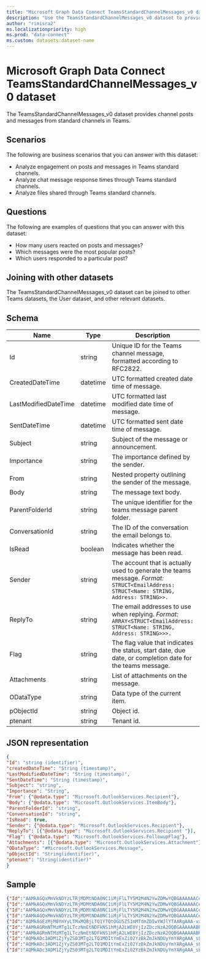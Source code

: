 ```yaml
---
title: "Microsoft Graph Data Connect TeamsStandardChannelMessages_v0 dataset"
description: "Use the TeamsStandardChannelMessages_v0 dataset to provide channel posts and messages from standard channels in Teams."
author: "rimisra2"
ms.localizationpriority: high
ms.prod: "data-connect"
ms.custom: datasets:dataset-name
---
```


# Microsoft Graph Data Connect TeamsStandardChannelMessages_v0 dataset

The TeamsStandardChannelMessages_v0 dataset provides channel posts and messages from standard channels in Teams.

## Scenarios

The following are business scenarios that you can answer with this dataset:

- Analyze engagement on posts and messages in Teams standard channels.
- Analyze chat message response times through Teams standard channels.
- Analyze files shared through Teams standard channels.

## Questions

The following are examples of questions that you can answer with this dataset:

- How many users reacted on posts and messages?
- Which messages were the most popular posts?
- Which users responded to a particular post?

## Joining with other datasets

The TeamsStandardChannelMessages_v0 dataset can be joined to other Teams datasets, the User dataset, and other relevant datasets.

## Schema

| Name  | Type  |  Description  |  FilterOptions  |  IsDateFilter  | 
| ----------- | ----------- | ----------- | ----------- | ----------- |
| Id |	string | Unique ID for the Teams channel message, formatted according to RFC2822. |	No |	None |
| CreatedDateTime |	datetime	| UTC formatted created date time of message. |	Yes |	Date |
| LastModifiedDateTime | datetime |	UTC formatted last modified date time of message. |	Yes | Date |
| SentDateTime |	datetime |	UTC formatted sent date time of message. | Yes | Date |
| Subject | string |	Subject of the message or announcement.	| No	| None |
| Importance |	string |	The importance defined by the sender. |	No |	None |
| From	| string |	Nested property outlining the sender of the message. |	No |	None |
| Body |	string |	The message text body. |	No |	None |
| ParentFolderId |	string |	The unique identifier for the teams message parent folder. |	No |	None |
| ConversationId |	string |	The ID of the conversation the email belongs to. |	No |	None |
| IsRead |	boolean |	Indicates whether the message has been read. |	No	| None |
| Sender	| string |	The account that is actually used to generate the teams message. *Format:* `STRUCT<EmailAddress: STRUCT<Name: STRING, Address: STRING>>.` |	No |	None |
| ReplyTo	| string |	The email addresses to use when replying. *Format:* `ARRAY<STRUCT<EmailAddress: STRUCT<Name: STRING, Address: STRING>>>.`  |	No |	None |
| Flag | string | The flag value that indicates the status, start date, due date, or completion date for the teams message. |	No | None |
| Attachments |	string |	List of attachments on the message. |	No |	None |
| ODataType |	string |	Data type of the current item. |	No |	None |
| pObjectId |	string |	Object id. |	No |	None |
| ptenant |	string |	Tenant id. |	No	 | None |

## JSON representation

```json
{
"Id": "string (identifier)",
"createdDateTime": "String (timestamp)",
"LastModifiedDateTime": "String (timestamp)",
"SentDateTime": "String (timestamp)",
"Subject": "string",
"Importance": "String",
"From": {"@odata.type": "Microsoft.OutlookServices.Recipient"},
"Body": {"@odata.type": "Microsoft.OutlookServices.ItemBody"},
"ParentFolderId": "string",
"ConversationId": "string",
"IsRead": true,
"Sender": {"@odata.type": "Microsoft.OutlookServices.Recipient"},
"ReplyTo": [{"@odata.type": "Microsoft.OutlookServices.Recipient "}],
"Flag": {"@odata.type": "Microsoft.OutlookServices.FollowupFlag"},
"Attachments": [{"@odata.type": "Microsoft.OutlookServices.Attachment"}],
"ODataType": "#Microsoft.OutlookServices.Message",
"pObjectId": "String(identifier)",
"ptenant": "String(identifier)"
}
```

## Sample 


```json
{"Id":"AAMkAGQxMmVkNDYzLTRjMDMtNDA0NC1iMjFlLTY5M2M4N2YwZDMwYQBGAAAAAACejmzcrQ87T49gTcqNR-sbBwC6DHd_ZfCmSaMZ4xI8LKurAAAAAAEnAAC6DHd_ZfCmSaMZ4xI8LKurAACyuGM0AAA=","CreatedDateTime":"2021-12-08T23:10:09Z","LastModifiedDateTime":"2021-12-08T23:10:12Z","SentDateTime":"2021-12-08T23:10:08Z","Subject":”Hello World”,"Importance":"Normal","ParentFolderId":"AAMkAGQxMmVkNDYzLTRjMDMtNDA0NC1iMjFlLTY5M2M4N2YwZDMwYQAuAAAAAACejmzcrQ87T49gTcqNR-sbAQC6DHd_ZfCmSaMZ4xI8LKurAAAAAAEnAAA=","ConversationId":"AAQkAGQxMmVkNDYzLTRjMDMtNDA0NC1iMjFlLTY5M2M4N2YwZDMwYQAQALylBcNpxHMOUKdBWwkBc7w=","IsRead":false,"Body":{"ContentType":"Microsoft.OutlookServices.BodyType'HTML'","Content":"<html><head>\r\n<meta http-equiv=\"Content-Type\" content=\"text/html; charset=utf-8\"></head><body>Testing conversation in channel 1 </body></html>"},"Sender":{"EmailAddress":{"Name":"FirstName LastName","Address":"contosouser21@contosotest21.onmicrosoft.com"}},"From":{"EmailAddress":{"Name":"FirstName LastName","Address":"contosouser21@contosotest21.onmicrosoft.com"}},"ReplyTo":”[{ "EmailAddress": { "Name": "John Doe", "Address": "johnd@contoso.com" } }]“,"Flag":{"FlagStatus":"Microsoft.OutlookServices.FollowupFlagStatus'NotFlagged'"},"Attachments":” [{"Id": "AAMkADFiNTAUhhYuYi0=","Name": "How to retrieve item attachment using Outlook REST API","ContentType": "application/octet-stream","Size": 71094,"IsInline": false,"LastModifiedDateTime": "2015-09-24T05:57:59Z","SourceUrl": "https://microsoft-my.sharepoint-df.com/personal/user_testtenant_com/Documents/MicrosoftTeamsChatFiles/sample.txt","ProviderType": "OneDriveBusiness","ThumbnailUrl": null,"PreviewUrl": null,"Permission": "Other","IsFolder": false}] ”,"ODataType":"#Microsoft.OutlookServices.Message","pObjectId":"943ecd15-a954-40a7-9d00-3224d21dc470","ptenant":"8e56195d-f07c-44f0-8108-40e4352e3e74"}
{"Id":"AAMkAGQxMmVkNDYzLTRjMDMtNDA0NC1iMjFlLTY5M2M4N2YwZDMwYQBGAAAAAACejmzcrQ87T49gTcqNR-sbBwC6DHd_ZfCmSaMZ4xI8LKurAAAAAAEnAAC6DHd_ZfCmSaMZ4xI8LKurAACyuGM1AAA=","CreatedDateTime":"2021-12-08T23:10:15Z","LastModifiedDateTime":"2021-12-08T23:10:18Z","SentDateTime":"2021-12-08T23:10:13Z","Subject":null,"Importance":"Normal","ParentFolderId":"AAMkAGQxMmVkNDYzLTRjMDMtNDA0NC1iMjFlLTY5M2M4N2YwZDMwYQAuAAAAAACejmzcrQ87T49gTcqNR-sbAQC6DHd_ZfCmSaMZ4xI8LKurAAAAAAEnAAA=","ConversationId":"AAQkAGQxMmVkNDYzLTRjMDMtNDA0NC1iMjFlLTY5M2M4N2YwZDMwYQAQACMj_QPqgbEjpguMacnIAek=","IsRead":false,"Body":{"ContentType":"Microsoft.OutlookServices.BodyType'HTML'","Content":"<html><head>\r\n<meta http-equiv=\"Content-Type\" content=\"text/html; charset=utf-8\"></head><body>hello world! </body></html>"},"Sender":{"EmailAddress":{"Name":"FirstName LastName","Address":"contosouser21@contosotest21.onmicrosoft.com"}},"From":{"EmailAddress":{"Name":"FirstName LastName","Address":"contosouser21@contosotest21.onmicrosoft.com"}},"ReplyTo":[],"Flag":{"FlagStatus":"Microsoft.OutlookServices.FollowupFlagStatus'NotFlagged'"},"Attachments":[],"ODataType":"#Microsoft.OutlookServices.Message","pObjectId":"943ecd15-a954-40a7-9d00-3224d21dc470","ptenant":"8e56195d-f07c-44f0-8108-40e4352e3e74"}
{"Id":"AAMkAGQxMmVkNDYzLTRjMDMtNDA0NC1iMjFlLTY5M2M4N2YwZDMwYQBGAAAAAACejmzcrQ87T49gTcqNR-sbBwC6DHd_ZfCmSaMZ4xI8LKurAAAAAAEnAAC6DHd_ZfCmSaMZ4xI8LKurAACyuGM2AAA=","CreatedDateTime":"2021-12-08T23:10:24Z","LastModifiedDateTime":"2021-12-08T23:10:26Z","SentDateTime":"2021-12-08T23:10:23Z","Subject":null,"Importance":"Normal","ParentFolderId":"AAMkAGQxMmVkNDYzLTRjMDMtNDA0NC1iMjFlLTY5M2M4N2YwZDMwYQAuAAAAAACejmzcrQ87T49gTcqNR-sbAQC6DHd_ZfCmSaMZ4xI8LKurAAAAAAEnAAA=","ConversationId":"AAQkAGQxMmVkNDYzLTRjMDMtNDA0NC1iMjFlLTY5M2M4N2YwZDMwYQAQALylBcNpxHMOUKdBWwkBc7w=","IsRead":false,"Body":{"ContentType":"Microsoft.OutlookServices.BodyType'HTML'","Content":"<html><head>\r\n<meta http-equiv=\"Content-Type\" content=\"text/html; charset=utf-8\"></head><body>reply! </body></html>"},"Sender":{"EmailAddress":{"Name":"FirstName LastName","Address":"contosouser21@contosotest21.onmicrosoft.com"}},"From":{"EmailAddress":{"Name":"FirstName LastName","Address":"contosouser21@contosotest21.onmicrosoft.com"}},"ReplyTo":[],"Flag":{"FlagStatus":"Microsoft.OutlookServices.FollowupFlagStatus'NotFlagged'"},"Attachments":[],"ODataType":"#Microsoft.OutlookServices.Message","pObjectId":"943ecd15-a954-40a7-9d00-3224d21dc470","ptenant":"8e56195d-f07c-44f0-8108-40e4352e3e74"}
{"Id":"AAMkAGQxMmVkNDYzLTRjMDMtNDA0NC1iMjFlLTY5M2M4N2YwZDMwYQBGAAAAAACejmzcrQ87T49gTcqNR-sbBwC6DHd_ZfCmSaMZ4xI8LKurAAAAAAEnAAC6DHd_ZfCmSaMZ4xI8LKurAADKat9hAAA=","CreatedDateTime":"2022-01-13T22:42:17Z","LastModifiedDateTime":"2022-01-13T22:42:19Z","SentDateTime":"2022-01-13T22:42:16Z","Subject":null,"Importance":"Normal","ParentFolderId":"AAMkAGQxMmVkNDYzLTRjMDMtNDA0NC1iMjFlLTY5M2M4N2YwZDMwYQAuAAAAAACejmzcrQ87T49gTcqNR-sbAQC6DHd_ZfCmSaMZ4xI8LKurAAAAAAEnAAA=","ConversationId":"AAQkAGQxMmVkNDYzLTRjMDMtNDA0NC1iMjFlLTY5M2M4N2YwZDMwYQAQAGQ31J4B01UWurfrE6DK9XQ=","IsRead":false,"Body":{"ContentType":"Microsoft.OutlookServices.BodyType'HTML'","Content":"<html><head>\r\n<meta http-equiv=\"Content-Type\" content=\"text/html; charset=utf-8\"></head><body>Channel 4 public start the message now! </body></html>"},"Sender":{"EmailAddress":{"Name":"FirstName LastName","Address":"contosouser21@contosotest21.onmicrosoft.com"}},"From":{"EmailAddress":{"Name":"FirstName LastName","Address":"contosouser21@contosotest21.onmicrosoft.com"}},"ReplyTo":[],"Flag":{"FlagStatus":"Microsoft.OutlookServices.FollowupFlagStatus'NotFlagged'"},"Attachments":[],"ODataType":"#Microsoft.OutlookServices.Message","pObjectId":"943ecd15-a954-40a7-9d00-3224d21dc470","ptenant":"8e56195d-f07c-44f0-8108-40e4352e3e74"}
{"Id":"AQMkAGEzMjM0YmYyLTMxMQBjLTQ1YTQtOGU5ZS1mMTdmZDIwYWJlYTAARgAAA-vx_xQGnB5KgPCxGVeJKmQHAJ5OBo751eFEnUe1L9aVEAAAAwEhAAAAnk4GjvnV4USdR7Uv1pUQAAADKoMAAAA=","CreatedDateTime":"2022-01-13T22:48:24Z","LastModifiedDateTime":"2022-01-13T22:48:26Z","SentDateTime":"2022-01-13T22:48:23Z","Subject":null,"Importance":"Normal","ParentFolderId":"AQMkAGEzMjM0YmYyLTMxMQBjLTQ1YTQtOGU5ZS1mMTdmZDIwYWJlYTAALgAAA-vx_xQGnB5KgPCxGVeJKmQBAJ5OBo751eFEnUe1L9aVEAAAAwEhAAAA","ConversationId":"AAQkAGEzMjM0YmYyLTMxMWMtNDVhNC04ZTllLWYxN2ZkMjBhYmVhMAAQAEvWkXZjV9fThAZnRV2_Wd4=","IsRead":false,"Body":{"ContentType":"Microsoft.OutlookServices.BodyType'HTML'","Content":"<html><head>\r\n<meta http-equiv=\"Content-Type\" content=\"text/html; charset=utf-8\"></head><body>general conversation of a channel in a private team </body></html>"},"Sender":{"EmailAddress":{"Name":"FirstName LastName","Address":"contosouser21@contosotest21.onmicrosoft.com"}},"From":{"EmailAddress":{"Name":"FirstName LastName","Address":"contosouser21@contosotest21.onmicrosoft.com"}},"ReplyTo":[],"Flag":{"FlagStatus":"Microsoft.OutlookServices.FollowupFlagStatus'NotFlagged'"},"Attachments":[],"ODataType":"#Microsoft.OutlookServices.Message","pObjectId":"28e5fb39-67da-4bcb-9bea-5c69d3a94ddd","ptenant":"8e56195d-f07c-44f0-8108-40e4352e3e74"}
{"Id":"AAMkAGRmNTMzMTg1LTczNmEtNDFkNS1hMjA2LWE0YjIzZDczNzA2OQBGAAAAAABRqNiCpEkjRq8n6de59U3_BwC1fHqitty9SYfBHWf3kCcIAAAAAAFfAAC1fHqitty9SYfBHWf3kCcIAAH0sXUeAAA=","CreatedDateTime":"2022-01-13T22:41:51Z","LastModifiedDateTime":"2022-01-13T22:41:54Z","SentDateTime":"2022-01-13T22:41:51Z","Subject":null,"Importance":"Normal","ParentFolderId":"AQMkAGRmNTMzADE4NS03MzZhLTQxZDUtYTIwNi1hNGIyM2Q3MzcwNjkALgAAA1Go2IKkSSNGryfp17n1Tf4BALV8eqK23L1Jh8EdZ-eQJwgAAAIBXwAAAA==","ConversationId":"AAQkAGRmNTMzMTg1LTczNmEtNDFkNS1hMjA2LWE0YjIzZDczNzA2OQAQAMQV_0nK1TkOltKz3DiiOFs=","IsRead":false,"Body":{"ContentType":"Microsoft.OutlookServices.BodyType'HTML'","Content":"<html><head>\r\n<meta http-equiv=\"Content-Type\" content=\"text/html; charset=utf-8\"></head><body>testing a messageee!! </body></html>"},"Sender":{"EmailAddress":{"Name":"FirstName LastName","Address":"contosouser21@contosotest21.onmicrosoft.com"}},"From":{"EmailAddress":{"Name":"FirstName LastName","Address":"contosouser21@contosotest21.onmicrosoft.com"}},"ReplyTo":[],"Flag":{"FlagStatus":"Microsoft.OutlookServices.FollowupFlagStatus'NotFlagged'"},"Attachments":[],"ODataType":"#Microsoft.OutlookServices.Message","pObjectId":"e30567fc-fcbf-47fe-b73e-c15489ca65b7","ptenant":"8e56195d-f07c-44f0-8108-40e4352e3e74"}
{"Id":"AAMkAGRmNTMzMTg1LTczNmEtNDFkNS1hMjA2LWE0YjIzZDczNzA2OQBGAAAAAABRqNiCpEkjRq8n6de59U3_BwC1fHqitty9SYfBHWf3kCcIAAAAAAFfAAC1fHqitty9SYfBHWf3kCcIAAH0sXUfAAA=","CreatedDateTime":"2022-01-13T22:42:00Z","LastModifiedDateTime":"2022-01-13T22:42:02Z","SentDateTime":"2022-01-13T22:42:00Z","Subject":null,"Importance":"Normal","ParentFolderId":"AQMkAGRmNTMzADE4NS03MzZhLTQxZDUtYTIwNi1hNGIyM2Q3MzcwNjkALgAAA1Go2IKkSSNGryfp17n1Tf4BALV8eqK23L1Jh8EdZ-eQJwgAAAIBXwAAAA==","ConversationId":"AAQkAGRmNTMzMTg1LTczNmEtNDFkNS1hMjA2LWE0YjIzZDczNzA2OQAQAFykNe2o_RAe18ZpabhhW2w=","IsRead":false,"Body":{"ContentType":"Microsoft.OutlookServices.BodyType'HTML'","Content":"<html><head>\r\n<meta http-equiv=\"Content-Type\" content=\"text/html; charset=utf-8\"></head><body>And I'm also testing another one right now. Great </body></html>"},"Sender":{"EmailAddress":{"Name":"FirstName LastName","Address":"contosouser21@contosotest21.onmicrosoft.com"}},"From":{"EmailAddress":{"Name":"FirstName LastName","Address":"contosouser21@contosotest21.onmicrosoft.com"}},"ReplyTo":[],"Flag":{"FlagStatus":"Microsoft.OutlookServices.FollowupFlagStatus'NotFlagged'"},"Attachments":[],"ODataType":"#Microsoft.OutlookServices.Message","pObjectId":"e30567fc-fcbf-47fe-b73e-c15489ca65b7","ptenant":"8e56195d-f07c-44f0-8108-40e4352e3e74"}
{"Id":"AQMkADc3ADM1ZjYyZS03MTg2LTQ1MDItYmExZi02YzBkZmJkNDUyYmYARgAAA_sLIuoAbc9HvjdubatiY34HAIexfbpqcURIqQvicxUfVoUAAAIBIQAAAIexfbpqcURIqQvicxUfVoUAAAI8DQAAAA==","CreatedDateTime":"2023-05-04T12:20:38Z","LastModifiedDateTime":"2023-05-17T09:02:07Z","SentDateTime":"2023-05-04T12:20:37Z","Subject":null,"Importance":"Normal","ParentFolderId":"AQMkADc3ADM1ZjYyZS03MTg2LTQ1MDItYmExZi02YzBkZmJkNDUyYmYALgAAA_sLIuoAbc9HvjdubatiY34BAIexfbpqcURIqQvicxUfVoUAAAIBIQAAAA==","ConversationId":"AAQkADc3MzVmNjJlLTcxODYtNDUwMi1iYTFmLTZjMGRmYmQ0NTJiZgAQAGPwV03gQocdPC-r82vkb6c=","IsRead":false,"Body":{"ContentType":"Microsoft.OutlookServices.BodyType'HTML'","Content":"<html><head>\r\n<meta http-equiv=\"Content-Type\" content=\"text/html; charset=utf-8\"></head><body>Hello. This is a test message </body></html>"},"Sender":{"EmailAddress":{"Name":"FirstName LastName","Address":"eucliduser21@euclidtest21.onmicrosoft.com"}},"From":{"EmailAddress":{"Name":"FirstName LastName","Address":"eucliduser21@euclidtest21.onmicrosoft.com"}},"ReplyTo":[],"Flag":{"FlagStatus":"Microsoft.OutlookServices.FollowupFlagStatus'NotFlagged'"},"Attachments":[],"ODataType":"#Microsoft.OutlookServices.Message","pObjectId":"afe7d584-21bf-4ba0-8c7f-b775777e8b05","ptenant":"8e56195d-f07c-44f0-8108-40e4352e3e74"}
{"Id":"AQMkADc3ADM1ZjYyZS03MTg2LTQ1MDItYmExZi02YzBkZmJkNDUyYmYARgAAA_sLIuoAbc9HvjdubatiY34HAIexfbpqcURIqQvicxUfVoUAAAIBIQAAAIexfbpqcURIqQvicxUfVoUAAAI8DgAAAA==","CreatedDateTime":"2023-05-04T12:20:47Z","LastModifiedDateTime":"2023-05-17T09:02:07Z","SentDateTime":"2023-05-04T12:20:46Z","Subject":null,"Importance":"Normal","ParentFolderId":"AQMkADc3ADM1ZjYyZS03MTg2LTQ1MDItYmExZi02YzBkZmJkNDUyYmYALgAAA_sLIuoAbc9HvjdubatiY34BAIexfbpqcURIqQvicxUfVoUAAAIBIQAAAA==","ConversationId":"AAQkADc3MzVmNjJlLTcxODYtNDUwMi1iYTFmLTZjMGRmYmQ0NTJiZgAQAGPwV03gQocdPC-r82vkb6c=","IsRead":false,"Body":{"ContentType":"Microsoft.OutlookServices.BodyType'HTML'","Content":"<html><head>\r\n<meta http-equiv=\"Content-Type\" content=\"text/html; charset=utf-8\"></head><body>This is a test reply </body></html>"},"Sender":{"EmailAddress":{"Name":"FirstName LastName","Address":"eucliduser21@euclidtest21.onmicrosoft.com"}},"From":{"EmailAddress":{"Name":"FirstName LastName","Address":"eucliduser21@euclidtest21.onmicrosoft.com"}},”Mentions”:”[{"id": 1024, "mentionText": "test mention", "mentioned": {"@odata.type": "user"}] ”,"ReplyTo":[],"Flag":{"FlagStatus":"Microsoft.OutlookServices.FollowupFlagStatus'NotFlagged'"},"Attachments":[],"ODataType":"#Microsoft.OutlookServices.Message","pObjectId":"afe7d584-21bf-4ba0-8c7f-b775777e8b05","ptenant":"8e56195d-f07c-44f0-8108-40e4352e3e74"}
{"Id":"AQMkADc3ADM1ZjYyZS03MTg2LTQ1MDItYmExZi02YzBkZmJkNDUyYmYARgAAA_sLIuoAbc9HvjdubatiY34HAIexfbpqcURIqQvicxUfVoUAAAIBIQAAAIexfbpqcURIqQvicxUfVoUAAAI8EAAAAA==","CreatedDateTime":"2023-05-04T12:26:01Z","LastModifiedDateTime":"2023-05-17T09:02:07Z","SentDateTime":"2023-05-04T12:26:00Z","Subject":null,"Importance":"Normal","ParentFolderId":"AQMkADc3ADM1ZjYyZS03MTg2LTQ1MDItYmExZi02YzBkZmJkNDUyYmYALgAAA_sLIuoAbc9HvjdubatiY34BAIexfbpqcURIqQvicxUfVoUAAAIBIQAAAA==","ConversationId":"AAQkADc3MzVmNjJlLTcxODYtNDUwMi1iYTFmLTZjMGRmYmQ0NTJiZgAQALwK-TnhodLTi17TbqMQoKI=","IsRead":false,"Body":{"ContentType":"Microsoft.OutlookServices.BodyType'HTML'","Content":"<html><head>\r\n<meta http-equiv=\"Content-Type\" content=\"text/html; charset=utf-8\"></head><body><div><div>Hello <span itemscope=\"\" itemtype=\"http://schema.skype.com/Mention\" itemid=\"0\">FirstName</span>, <span itemscope=\"\" itemtype=\"http://schema.skype.com/Mention\" itemid=\"1\">Avery</span>&nbsp;, <span itemscope=\"\" itemtype=\"http://schema.skype.com/Mention\" itemid=\"2\">Test1 Test1</span></div><div>This is a test message tagging everyone.</div></div></body></html>"},"Sender":{"EmailAddress":{"Name":"TestUser IDC","Address":"testuseridc@euclidtest21.onmicrosoft.com"}},"From":{"EmailAddress":{"Name":"TestUser IDC","Address":"testuseridc@euclidtest21.onmicrosoft.com"}},"ReplyTo":[],"Flag":{"FlagStatus":"Microsoft.OutlookServices.FollowupFlagStatus'NotFlagged'"},"Attachments":[],"ODataType":"#Microsoft.OutlookServices.Message","pObjectId":"afe7d584-21bf-4ba0-8c7f-b775777e8b05","ptenant":"8e56195d-f07c-44f0-8108-40e4352e3e74"}
```
